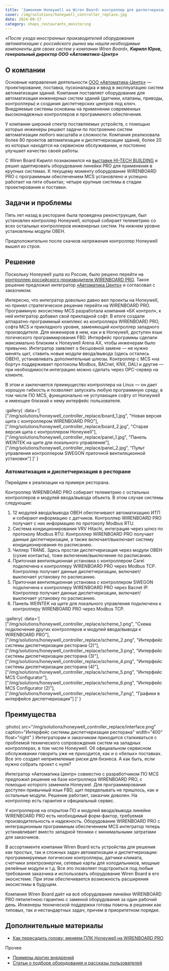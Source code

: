 ```yaml
---
title: 'Заменяем Honeywell на Wiren Board: контроллер для диспетчеризации инженерных систем ресторана'
cover: /img/solutions/honeywell_controller_replace.jpg
date: 2024-09-17
category: shops_restaurants_monitoring
---
```


_«После ухода иностранных производителей оборудования автоматизации с российского рынка мы нашли необходимые компоненты для своих систем у компании Wiren Board», **Кирилл Юров, генеральный директор ООО «Автоматика-Центр»**_

## О компании

Основные направления деятельности [ООО «Автоматика-Центр»](https://www.avt-c.ru/) — проектирование, поставка, пусконаладка и ввод в эксплуатацию систем автоматизации зданий.
Компания поставляет оборудование для автоматизации инженерных систем зданий (датчики, клапаны, приводы, контроллеры) и создания диспетчерских центров под ключ. Внедряемые системы основаны на применении современных высоконадежных контроллеров и программного обеспечения.

У компании широкий спектр поставляемых устройств, с помощью которых инженеры решают задачи по построению систем автоматизации любого масштаба и сложности.
Компания реализовала более 80 проектов автоматизации и диспетчеризации зданий, более 20 из которых находятся на сервисном обслуживании, и постоянно улучшает качество своей работы.

C Wiren Board Кирилл познакомился на [выставке HI-TECH BUILDING](https://habr.com/ru/companies/wirenboard/articles/810237/) и решил адаптировать оборудование линейки PRO для применения в крупных системах.
К текущему моменту оборудование WIRENBOARD PRO с программным обеспечением MCS установлено и успешно работает на пяти объектах; четыре крупные системы в стадии проектирования и поставки.

## Задачи и проблемы

Пять лет назад в ресторане была проведена реконструкция, был установлен контроллер Honeywell, который собирает телеметрию со всех остальных контроллеров инженерных систем. На нижнем уровне установлены модули ОВЕН.

Предположительно после скачков напряжения контроллер Honeywell вышел из строя.

## Решение

Поскольку Honeywell ушла из России, было решено перейти на [контроллер российского производителя WIRENBOARD PRO](https://wirenboard.com/ru/catalog/wirenboard-pro/).
Такое решение предложил интегратор [«Автоматика Центр»](https://www.avt-c.ru/) и согласовал с заказчиком.

Интересно, что интегратор довольно давно вел проекты на Honeywell, но принял стратегическое решение перейти на WIRENBOARD PRO.
Программную экосистему MCS разработала компания «БК контрол», к ней интегратор добавил свой прикладной софт.
В итоге создали аппаратно-программный комплекс из контроллера WIRENBOARD PRO, софта MCS и прикладного уровня, заменяющий контроллер западного производителя.
Для инженеров в нем, как и в Honeywell, доступен язык логического программирования FBD.
Интерфейс программы сделали максимально близким к Honeywell Arena AX, чтобы инженерам было привычно.
Интегратор заявляет о бесшовной замене — не нужно менять щит, ставить новые модули ввода/вывода (здесь остались ОВЕН), устанавливать дополнительные шлюзы.
Контроллер c MCS «на борту» поддерживает протоколы Modbus, BACnet, KNX, DALI и другие — при необходимости интеграцию можно сделать через OPC-сервер на клиенте.

В этом и заключается преимущество контроллера на Linux — он дает хорошую гибкость и позволяет запускать любую программную среду, в том числе ПО MCS, функционально не уступающее софту от Honeywell и имеющее близкий к нему интерфейс пользователя.

:gallery{
    :data='[
        ["/img/solutions/honeywell_controller_replace/board_1.jpg", "Новая версия щита с контроллером WIRENBOARD PRO"],
        ["/img/solutions/honeywell_controller_replace/board_2.jpg", "Старая версия щита с контроллером Honeywell"],
        ["/img/solutions/honeywell_controller_replace/panel_1.jpg", "Панель WEINTEK на щите для локального управления"],
        ["/img/solutions/honeywell_controller_replace/panel_2.jpg", "Пульт управления контроллером SWEGON приточной вентиляционной установки"]
    ]'
}

### Автоматизация и диспетчеризация в ресторане

Перейдем к реализации на примере ресторана.

Контроллер WIRENBOARD PRO собирает телеметрию с остальных контроллеров и модулей ввода/вывода объекта. В этом случае системы следующие:

1. 12 модулей ввода/вывода ОВЕН обеспечивают автоматизацию ИТП и собирают информацию с датчиков. Контроллер WIRENBOARD PRO получает с них информацию по протоколу Modbus RTU.
2. Система кондиционирования VRV Hitachi, интеграция через шлюз по протоколу Modbus RTU. Контроллер WIRENBOARD PRO получает данные диспетчеризации, а также включает/выключает систему кондиционирования по расписанию.
3. Чиллер TRANE. Здесь простая диспетчеризация через модули ОВЕН (сухие контакты), тоже включение/выключение по расписанию.
4. Приточная вентиляционная установка с контроллером Carel подключена к контроллеру WIRENBOARD PRO через Modbus TCP. Контроллер получает данные диспетчеризации, включает/выключает установку по расписанию.
5. Приточная вентиляционная установка с контроллером SWEGON подключена к контроллеру WIRENBOARD PRO через Bacnet IP. Контроллер получает данные диспетчеризации, включает/выключает установку по расписанию.
6. Панель WEINTEK на щите для локального управления подключена к контроллеру WIRENBOARD PRO через Modbus TCP.

:gallery{
    :data='[
        ["/img/solutions/honeywell_controller_replace/scheme_1.png", "Схема подключения других контроллеров и модулей ввода/вывода к WIRENBOARD PRO"],
        ["/img/solutions/honeywell_controller_replace/scheme_2.png", "Интерфейс системы диспетчеризации ресторана (2)"],
        ["/img/solutions/honeywell_controller_replace/scheme_3.png", "Интерфейс системы диспетчеризации ресторана (3)"],
        ["/img/solutions/honeywell_controller_replace/scheme_4.png", "Интерфейс системы диспетчеризации ресторана (4)"],
        ["/img/solutions/honeywell_controller_replace/scheme_5.png", "Интерфейс MCS Configurator"],
        ["/img/solutions/honeywell_controller_replace/scheme_6.png", "Интерфейс MCS Configurator (2)"],
        ["/img/solutions/honeywell_controller_replace/scheme_7.png", "Графики в интерфейсе диспетчеризации"]
    ]'
    }

## Преимущества

:photo{
    src="/img/solutions/honeywell_controller_replace/interface.png"
    caption="Интерфейс системы диспетчеризации ресторана"
    width="400"
    float="right"
}
Интеграторам и заказчикам приходится сталкиваться с проблемой технического сопровождения систем на западных контроллерах, в том числе Honeywell.
Об официальном сервисном обслуживании говорить уже не приходится, как и о «белых» поставках.
Все это создает неприемлемые риски для бизнеса. А как быть, если нужно собрать проект с нуля?

Интегратор «Автоматика Центр» совместно с разработчиком ПО MCS предложил решение на базе контроллера WIRENBOARD PRO, с помощью которого заменили Honeywel.
Для программирования доступен привычный язык FBD, щит переделывать не пришлось, как и остальные модули. Решение работает, заказчик доволен.
На контроллер есть гарантия и официальный сервис.

У контроллеров на открытом ПО и модулей ввода/вывода линейки WIRENBOARD PRO есть необходимый форм-фактор, требуемая производительность и надежность.
Оборудование WIRENBOARD PRO с интеграционным программным обеспечением MCS интегратор теперь устанавливает вместо западной техники с минимальными затратами для заказчиков.

В ассортименте компании Wiren Board есть устройства для решения как простых, так и сложных задач автоматизации и диспетчеризации: программируемые логические контроллеры, датчики климата, счетчики электроэнергии, сетевые карты для холодильников, мощные релейные модули и т.д.
Все это позволяет подстроиться под любые требования заказчика и использовать оборудование Wiren Board в его экосистеме. При этом обеспечивается возможность расширения экосистемы в будущем.

Компания Wiren Board даёт на всё оборудование линейки WIRENBOARD PRO пятилетнюю гарантию с заменой оборудования за один рабочий день.
Инженеры технической поддержки готовы помочь в решении как типовых, так и нестандартных задач, причем в приоритетном порядке.

## Дополнительные материалы

- [Как пересадить голову: меняем ПЛК Honeywell на WIRENBOARD PRO](https://habr.com/ru/companies/wirenboard/articles/823068/)

Прочее

- [Примеры других внедрений](../solutions/)
- [Статьи о подборе оборудования и рассказы пользователей](../articles)
